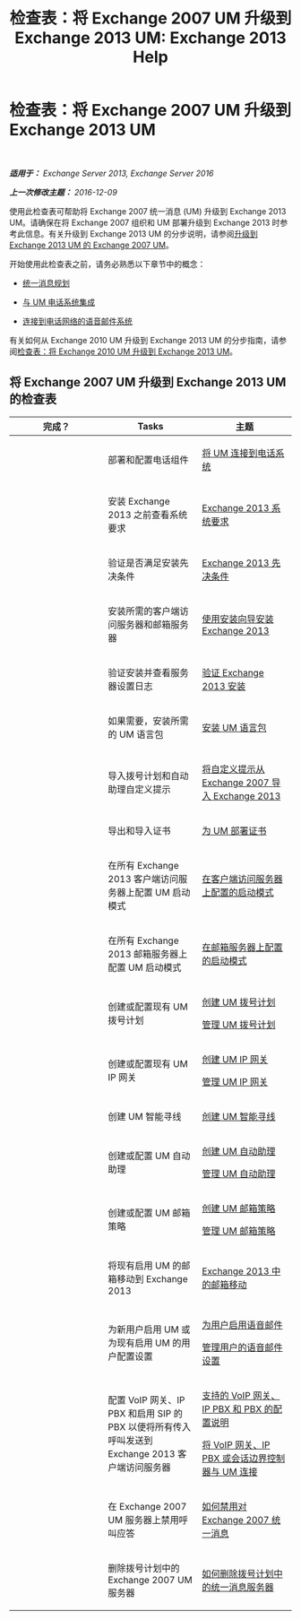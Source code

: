 ﻿---
title: '检查表：将 Exchange 2007 UM 升级到 Exchange 2013 UM: Exchange 2013 Help'
TOCTitle: 检查表：将 Exchange 2007 UM 升级到 Exchange 2013 UM
ms:assetid: 99b1a081-4052-4516-b63c-77622cbdf962
ms:mtpsurl: https://technet.microsoft.com/zh-cn/library/Dn169229(v=EXCHG.150)
ms:contentKeyID: 54652291
ms.date: 05/21/2018
mtps_version: v=EXCHG.150
ms.translationtype: MT
---

# 检查表：将 Exchange 2007 UM 升级到 Exchange 2013 UM

 

_**适用于：** Exchange Server 2013, Exchange Server 2016_

_**上一次修改主题：** 2016-12-09_

使用此检查表可帮助将 Exchange 2007 统一消息 (UM) 升级到 Exchange 2013 UM。请确保在将 Exchange 2007 组织和 UM 部署升级到 Exchange 2013 时参考此信息。有关升级到 Exchange 2013 UM 的分步说明，请参阅[升级到 Exchange 2013 UM 的 Exchange 2007 UM](upgrade-exchange-2007-um-to-exchange-2013-um-exchange-2013-help.md)。

开始使用此检查表之前，请务必熟悉以下章节中的概念：

  - [统一消息规划](planning-for-unified-messaging-exchange-2013-help.md)

  - [与 UM 电话系统集成](https://docs.microsoft.com/zh-cn/exchange/voice-mail-unified-messaging/telephone-system-integration-with-um/telephone-system-integration-with-um)

  - [连接到电话网络的语音邮件系统](https://docs.microsoft.com/zh-cn/exchange/voice-mail-unified-messaging/connect-voice-mail-system/connect-voice-mail-system)

有关如何从 Exchange 2010 UM 升级到 Exchange 2013 UM 的分步指南，请参阅[检查表：将 Exchange 2010 UM 升级到 Exchange 2013 UM](checklist-upgrade-exchange-2010-um-to-exchange-2013-um-exchange-2013-help.md)。

## 将 Exchange 2007 UM 升级到 Exchange 2013 UM 的检查表


<table>
<colgroup>
<col style="width: 33%" />
<col style="width: 33%" />
<col style="width: 33%" />
</colgroup>
<thead>
<tr class="header">
<th>完成？</th>
<th>Tasks</th>
<th>主题</th>
</tr>
</thead>
<tbody>
<tr class="odd">
<td><p></p></td>
<td><p>部署和配置电话组件</p></td>
<td><p><a href="connect-um-to-your-telephone-system-exchange-2013-help.md">将 UM 连接到电话系统</a></p></td>
</tr>
<tr class="even">
<td><p></p></td>
<td><p>安装 Exchange 2013 之前查看系统要求</p></td>
<td><p><a href="exchange-2013-system-requirements-exchange-2013-help.md">Exchange 2013 系统要求</a></p></td>
</tr>
<tr class="odd">
<td><p></p></td>
<td><p>验证是否满足安装先决条件</p></td>
<td><p><a href="exchange-2013-prerequisites-exchange-2013-help.md">Exchange 2013 先决条件</a></p></td>
</tr>
<tr class="even">
<td><p></p></td>
<td><p>安装所需的客户端访问服务器和邮箱服务器</p></td>
<td><p><a href="install-exchange-2013-using-the-setup-wizard-exchange-2013-help.md">使用安装向导安装 Exchange 2013</a></p></td>
</tr>
<tr class="odd">
<td><p></p></td>
<td><p>验证安装并查看服务器设置日志</p></td>
<td><p><a href="verify-an-exchange-2013-installation-exchange-2013-help.md">验证 Exchange 2013 安装</a></p></td>
</tr>
<tr class="even">
<td><p></p></td>
<td><p>如果需要，安装所需的 UM 语言包</p></td>
<td><p><a href="install-a-um-language-pack-exchange-2013-help.md">安装 UM 语言包</a></p></td>
</tr>
<tr class="odd">
<td><p></p></td>
<td><p>导入拨号计划和自动助理自定义提示</p></td>
<td><p><a href="import-custom-prompts-from-exchange-2007-to-exchange-2013-exchange-2013-help.md">将自定义提示从 Exchange 2007 导入 Exchange 2013</a></p></td>
</tr>
<tr class="even">
<td><p></p></td>
<td><p>导出和导入证书</p></td>
<td><p><a href="deploying-certificates-for-um-exchange-2013-help.md">为 UM 部署证书</a></p></td>
</tr>
<tr class="odd">
<td><p></p></td>
<td><p>在所有 Exchange 2013 客户端访问服务器上配置 UM 启动模式</p></td>
<td><p><a href="configure-the-startup-mode-on-a-client-access-server-exchange-2013-help.md">在客户端访问服务器上配置的启动模式</a></p></td>
</tr>
<tr class="even">
<td><p></p></td>
<td><p>在所有 Exchange 2013 邮箱服务器上配置 UM 启动模式</p></td>
<td><p><a href="configure-the-startup-mode-on-a-mailbox-server-exchange-2013-help.md">在邮箱服务器上配置的启动模式</a></p></td>
</tr>
<tr class="odd">
<td><p></p></td>
<td><p>创建或配置现有 UM 拨号计划</p></td>
<td><p><a href="https://technet.microsoft.com/zh-cn/library/bb123819(v=exchg.150)">创建 UM 拨号计划</a></p>
<p><a href="https://technet.microsoft.com/zh-cn/library/bb124090(v=exchg.150)">管理 UM 拨号计划</a></p></td>
</tr>
<tr class="even">
<td><p></p></td>
<td><p>创建或配置现有 UM IP 网关</p></td>
<td><p><a href="https://technet.microsoft.com/zh-cn/library/aa998045(v=exchg.150)">创建 UM IP 网关</a></p>
<p><a href="https://docs.microsoft.com/zh-cn/exchange/voice-mail-unified-messaging/connect-voice-mail-system/manage-um-ip-gateway">管理 UM IP 网关</a></p></td>
</tr>
<tr class="odd">
<td><p></p></td>
<td><p>创建 UM 智能寻线</p></td>
<td><p><a href="https://technet.microsoft.com/zh-cn/library/aa997679(v=exchg.150)">创建 UM 智能寻线</a></p></td>
</tr>
<tr class="even">
<td><p></p></td>
<td><p>创建或配置 UM 自动助理</p></td>
<td><p><a href="https://technet.microsoft.com/zh-cn/library/aa998875(v=exchg.150)">创建 UM 自动助理</a></p>
<p><a href="https://docs.microsoft.com/zh-cn/exchange/voice-mail-unified-messaging/automatically-answer-and-route-calls/manage-um-auto-attendant">管理 UM 自动助理</a></p></td>
</tr>
<tr class="odd">
<td><p></p></td>
<td><p>创建或配置 UM 邮箱策略</p></td>
<td><p><a href="https://technet.microsoft.com/zh-cn/library/bb123510(v=exchg.150)">创建 UM 邮箱策略</a></p>
<p><a href="https://technet.microsoft.com/zh-cn/library/aa998829(v=exchg.150)">管理 UM 邮箱策略</a></p></td>
</tr>
<tr class="even">
<td><p></p></td>
<td><p>将现有启用 UM 的邮箱移动到 Exchange 2013</p></td>
<td><p><a href="mailbox-moves-in-exchange-2013-exchange-2013-help.md">Exchange 2013 中的邮箱移动</a></p></td>
</tr>
<tr class="odd">
<td><p></p></td>
<td><p>为新用户启用 UM 或为现有启用 UM 的用户配置设置</p></td>
<td><p><a href="https://technet.microsoft.com/zh-cn/library/bb124147(v=exchg.150)">为用户启用语音邮件</a></p>
<p><a href="https://technet.microsoft.com/zh-cn/library/aa998851(v=exchg.150)">管理用户的语音邮件设置</a></p></td>
</tr>
<tr class="even">
<td><p></p></td>
<td><p>配置 VoIP 网关、IP PBX 和启用 SIP 的 PBX 以便将所有传入呼叫发送到 Exchange 2013 客户端访问服务器</p></td>
<td><p><a href="https://docs.microsoft.com/zh-cn/exchange/voice-mail-unified-messaging/telephone-system-integration-with-um/configuration-notes-for-voip-gateways">支持的 VoIP 网关、IP PBX 和 PBX 的配置说明</a></p>
<p><a href="connect-a-voip-gateway-ip-pbx-or-session-border-controller-to-um-exchange-2013-help.md">将 VoIP 网关、IP PBX 或会话边界控制器与 UM 连接</a></p></td>
</tr>
<tr class="odd">
<td><p></p></td>
<td><p>在 Exchange 2007 UM 服务器上禁用呼叫应答</p></td>
<td><p><a href="https://go.microsoft.com/fwlink/p/?linkid=296353">如何禁用对 Exchange 2007 统一消息</a></p></td>
</tr>
<tr class="even">
<td><p></p></td>
<td><p>删除拨号计划中的 Exchange 2007 UM 服务器</p></td>
<td><p><a href="https://go.microsoft.com/fwlink/p/?linkid=194765">如何删除拨号计划中的统一消息服务器</a></p></td>
</tr>
</tbody>
</table>

